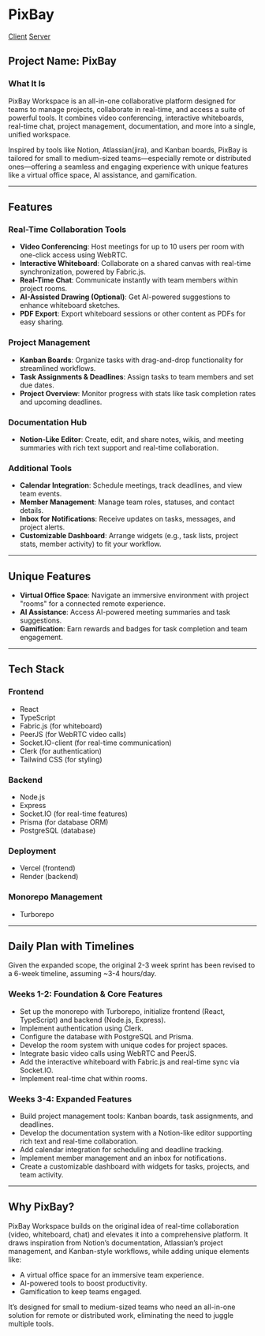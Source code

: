# PixBay
[Client](https://www.pixbay.space/)
[Server](pixbay-gb4u.onrender.com)
## Project Name: PixBay

### What It Is

PixBay Workspace is an all-in-one collaborative platform designed for teams to manage projects, collaborate in real-time, and access a suite of powerful tools. It combines video conferencing, interactive whiteboards, real-time chat, project management, documentation, and more into a single, unified workspace.

Inspired by tools like Notion, Atlassian(jira), and Kanban boards, PixBay is tailored for small to medium-sized teams—especially remote or distributed ones—offering a seamless and engaging experience with unique features like a virtual office space, AI assistance, and gamification.

---

## Features

### Real-Time Collaboration Tools

- **Video Conferencing**: Host meetings for up to 10 users per room with one-click access using WebRTC.
- **Interactive Whiteboard**: Collaborate on a shared canvas with real-time synchronization, powered by Fabric.js.
- **Real-Time Chat**: Communicate instantly with team members within project rooms.
- **AI-Assisted Drawing (Optional)**: Get AI-powered suggestions to enhance whiteboard sketches.
- **PDF Export**: Export whiteboard sessions or other content as PDFs for easy sharing.

### Project Management

- **Kanban Boards**: Organize tasks with drag-and-drop functionality for streamlined workflows.
- **Task Assignments & Deadlines**: Assign tasks to team members and set due dates.
- **Project Overview**: Monitor progress with stats like task completion rates and upcoming deadlines.

### Documentation Hub

- **Notion-Like Editor**: Create, edit, and share notes, wikis, and meeting summaries with rich text support and real-time collaboration.

### Additional Tools

- **Calendar Integration**: Schedule meetings, track deadlines, and view team events.
- **Member Management**: Manage team roles, statuses, and contact details.
- **Inbox for Notifications**: Receive updates on tasks, messages, and project alerts.
- **Customizable Dashboard**: Arrange widgets (e.g., task lists, project stats, member activity) to fit your workflow.

---

## Unique Features

- **Virtual Office Space**: Navigate an immersive environment with project "rooms" for a connected remote experience.
- **AI Assistance**: Access AI-powered meeting summaries and task suggestions.
- **Gamification**: Earn rewards and badges for task completion and team engagement.

---

## Tech Stack

### Frontend

- React
- TypeScript
- Fabric.js (for whiteboard)
- PeerJS (for WebRTC video calls)
- Socket.IO-client (for real-time communication)
- Clerk (for authentication)
- Tailwind CSS (for styling)

### Backend

- Node.js
- Express
- Socket.IO (for real-time features)
- Prisma (for database ORM)
- PostgreSQL (database)

### Deployment

- Vercel (frontend)
- Render (backend)

### Monorepo Management

- Turborepo

---

## Daily Plan with Timelines

Given the expanded scope, the original 2-3 week sprint has been revised to a 6-week timeline, assuming ~3-4 hours/day.

### **Weeks 1-2: Foundation & Core Features**

- Set up the monorepo with Turborepo, initialize frontend (React, TypeScript) and backend (Node.js, Express).
- Implement authentication using Clerk.
- Configure the database with PostgreSQL and Prisma.
- Develop the room system with unique codes for project spaces.
- Integrate basic video calls using WebRTC and PeerJS.
- Add the interactive whiteboard with Fabric.js and real-time sync via Socket.IO.
- Implement real-time chat within rooms.

### **Weeks 3-4: Expanded Features**

- Build project management tools: Kanban boards, task assignments, and deadlines.
- Develop the documentation system with a Notion-like editor supporting rich text and real-time collaboration.
- Add calendar integration for scheduling and deadline tracking.
- Implement member management and an inbox for notifications.
- Create a customizable dashboard with widgets for tasks, projects, and team activity.

---

## Why PixBay?

PixBay Workspace builds on the original idea of real-time collaboration (video, whiteboard, chat) and elevates it into a comprehensive platform. It draws inspiration from Notion’s documentation, Atlassian’s project management, and Kanban-style workflows, while adding unique elements like:

- A virtual office space for an immersive team experience.
- AI-powered tools to boost productivity.
- Gamification to keep teams engaged.

It’s designed for small to medium-sized teams who need an all-in-one solution for remote or distributed work, eliminating the need to juggle multiple tools.
